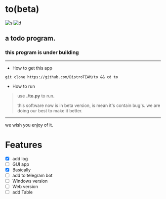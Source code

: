 # to(beta)

![s](https://img.shields.io/github/languages/code-size/distroteam/to)
![d](https://img.shields.io/github/license/distroteam/to)

## a todo program.

### this program is under building
---

- How to get this app

```
git clone https://github.com/DistroTEAM/to && cd to
```

- How to run

> use **./to.py** to run.
>
> this software now is in beta version, is mean it's contain bug's. we are doing our best to make it better.

---

we wish you enjoy of it.

# Features

- [X] add log
- [ ] GUI app
- [X] Basically
- [ ] add to telegram bot
- [ ] Windows version
- [ ] Web version
- [ ] add Table
